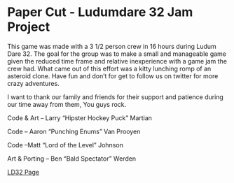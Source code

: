 # Paper Cut - Ludumdare 32 Jam Project

This game was made with a 3 1/2  person crew in 16 hours during Ludum Dare 32. The goal for the group was to make a small and manageable game given the reduced time frame and relative inexperience with a game jam the crew had. What came out of this effort was a kitty lunching romp of an asteroid clone. Have fun and don’t for get to follow us on twitter for more crazy adventures.

I want to thank our family and friends for their support and patience during our time away from them, You guys rock.

Code & Art – Larry “Hipster Hockey Puck” Martian

Code – Aaron “Punching Enums” Van Prooyen

Code –Matt “Lord of the Level” Johnson

Art & Porting – Ben “Bald Spectator” Werden 

[LD32 Page](http://ludumdare.com/compo/ludum-dare-32/?action=preview&uid=52804)
